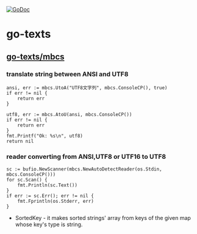 [![GoDoc](https://godoc.org/github.com/zetamatta/go-texts?status.svg)](https://godoc.org/github.com/zetamatta/go-texts)

go-texts
========

[go-texts/mbcs](./mbcs)
-----------------------
### translate string between ANSI and UTF8

	ansi, err := mbcs.UtoA("UTF8文字列", mbcs.ConsoleCP(), true)
	if err != nil {
		return err
	}

	utf8, err := mbcs.AtoU(ansi, mbcs.ConsoleCP())
	if err != nil {
		return err
	}
	fmt.Printf("Ok: %s\n", utf8)
	return nil

### reader converting from ANSI,UTF8 or UTF16 to UTF8

	sc := bufio.NewScanner(mbcs.NewAutoDetectReader(os.Stdin, mbcs.ConsoleCP()))
	for sc.Scan() {
		fmt.Println(sc.Text())
	}
	if err := sc.Err(); err != nil {
		fmt.Fprintln(os.Stderr, err)
	}

- SortedKey - it makes sorted strings' array from keys of the given map whose key's type is string.
